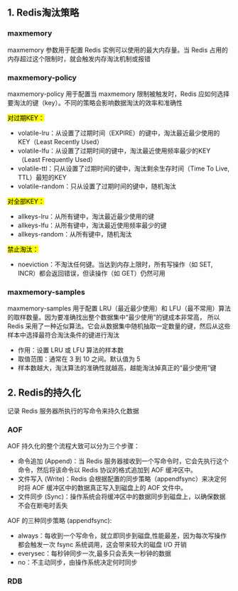 ## 1. Redis淘汰策略
### maxmemory
maxmemory 参数用于配置 Redis 实例可以使用的最大内存量。当 Redis 占用的内存超过这个限制时，就会触发内存淘汰机制或报错

### maxmemory-policy
maxmemory-policy 用于配置当 maxmemory 限制被触发时，Redis 应如何选择要淘汰的键（key）。不同的策略会影响数据淘汰的效率和准确性<br>

<mark>对过期KEY：</mark>
- volatile-lru：从设置了过期时间（EXPIRE）的键中，淘汰最近最少使用的KEY（Least Recently Used）
- volatile-lfu：从设置了过期时间的键中，淘汰最近使用频率最少的KEY（Least Frequently Used）
- volatile-ttl：只从设置了过期时间的键中，淘汰剩余生存时间（Time To Live, TTL）最短的KEY
- volatile-random：只从设置了过期时间的键中，随机淘汰

<mark>对全部KEY：</mark>
- allkeys-lru：从所有键中，淘汰最近最少使用的键
- allkeys-lfu：从所有键中，淘汰最近使用频率最少的键
- allkeys-random：从所有键中，随机淘汰

<mark>禁止淘汰：</mark>
- noeviction：不淘汰任何键。当达到内存上限时，所有写操作（如 SET, INCR）都会返回错误，但读操作（如 GET）仍然可用

### maxmemory-samples
maxmemory-samples 用于配置 LRU（最近最少使用）和 LFU（最不常用）算法的取样数量。因为要准确找出整个数据集中“最少使用”的键成本非常高，
所以 Redis 采用了一种近似算法。它会从数据集中随机抽取一定数量的键，然后从这些样本中选择最符合淘汰条件的键进行淘汰
- 作用：设置 LRU 或 LFU 算法的样本数
- 取值范围：通常在 3 到 10 之间。默认值为 5
- 样本数越大，淘汰算法的准确性就越高，越能淘汰掉真正的“最少使用”键

## 2. Redis的持久化
记录 Redis 服务器所执行的写命令来持久化数据
### AOF
AOF 持久化的整个流程大致可以分为三个步骤：<br>
- 命令追加 (Append)：当 Redis 服务器接收到一个写命令时，它会先执行这个命令，然后将该命令以 Redis 协议的格式追加到 AOF 缓冲区中。
- 文件写入 (Write)：Redis 会根据配置的同步策略（appendfsync）来决定何时将 AOF 缓冲区中的数据真正写入到磁盘上的 AOF 文件中。
- 文件同步 (Sync)：操作系统会将缓冲区中的数据同步到磁盘上，以确保数据不会在断电时丢失<br>

AOF 的三种同步策略 (appendfsync):<br>
- always：每收到一个写命令，就立即同步到磁盘,性能最差，因为每次写操作都会触发一次 fsync 系统调用，这会带来较大的磁盘 I/O 开销
- everysec：每秒钟同步一次,最多只会丢失一秒钟的数据
- no：不主动同步，由操作系统决定何时同步
### RDB
